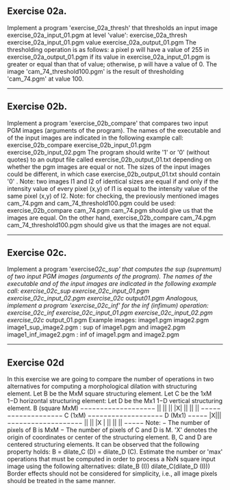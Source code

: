 ## Exercise 02a.

Implement a program 'exercise_02a_thresh' that thresholds
an input image exercise_02a_input_01.pgm at level 'value':
exercise_02a_thresh exercise_02a_input_01.pgm value exercise_02a_output_01.pgm
The thresholding operation is as follows: a pixel p will have
a value of 255 in exercise_02a_output_01.pgm if its value in
exercise_02a_input_01.pgm is greater or equal than that of
value; otherwise, p will have a value of 0.
The image 'cam_74_threshold100.pgm' is the result of thresholding
'cam_74.pgm' at value 100.

---

## Exercise 02b.

Implement a program 'exercise_02b_compare' that compares two
input PGM images (arguments of the program). The names of the
executable and of the input images are indicated in the
following example call:
exercise_02b_compare exercise_02b_input_01.pgm exercise_02b_input_02.pgm
The program should write '1' or '0' (without quotes) to an output
file called exercise_02b_output_01.txt depending on whether the
pgm images are equal or not.
The sizes of the input images could be different, in which case
exercise_02b_output_01.txt should contain '0' .
Note: two images I1 and I2 of identical sizes are equal if and only
if the intensity value of every pixel (x,y) of I1 is equal to
the intensity value of the same pixel (x,y) of I2.
Note: for checking, the previously mentioned images cam_74.pgm
and cam_74_threshold100.pgm could be used:
exercise_02b_compare cam_74.pgm cam_74.pgm
should give us that the images are equal.
On the other hand,
exercise_02b_compare cam_74.pgm cam_74_threshold100.pgm
should give us that the images are not equal.

---

## Exercise 02c.

Implement a program 'exercise*02c_sup' that computes
the sup (supremum) of two input PGM images (arguments of the program).
The names of the executable and of the input images are indicated in the
following example call:
exercise_02c_sup exercise_02c_input_01.pgm exercise_02c_input_02.pgm exercise_02c*
output*01.pgm
Analogous, implement a program 'exercise_02c_inf' for the inf (infimum) operation:
exercise_02c_inf exercise_02c_input_01.pgm exercise_02c_input_02.pgm exercise_02c*
output_01.pgm
Example images:
image1.pgm
image2.pgm
image1_sup_image2.pgm : sup of image1.pgm and image2.pgm
image1_inf_image2.pgm : inf of image1.pgm and image2.pgm

---

## Exercise 02d

In this exercise we are going to compare the number of
operations in two alternatives for computing a morphological dilation
with structuring element.
Let B be the MxM square structuring element.
Let C be the 1xM 1−D horizontal structuring element:
Let D be the Mx1 1−D vertical structuring element.
B (square MxM) −−−−−−−−−−−−−−−−−−− || || || |X| || || || −−−−−−−−−−−−−−−−−−−
C (1xM)
−−−−−−−−−−−−−−−−−−−
D (Mx1) −−−−−
|X||| −−−−−−−−−−−−−−−−−−− || || |X | || || || −−−−−
Note: − The number of pixels of B is MxM
− The number of pixels of C and D is M.
'X' denotes the origin of coordinates or center of the
structuring element. B, C and D are centered structuring
elements.
It can be observed that the following property holds:
B = dilate_C (D) = dilate_D (C).
Estimate the number or 'max' operations that must be computed in
order to process a NxN square input image using the following
alternatives:
dilate_B (I))
dilate_C(dilate_D (I)))
Border effects should not be considered for simplicity, i.e.,
all image pixels should be treated in the same manner.
